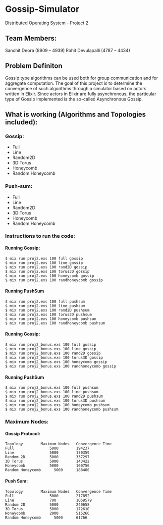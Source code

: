 # Gossip-Simulator
Distributed Operating System - Project 2

## Team Members:

Sanchit Deora (8909 – 4939)
Rohit Devulapalli (4787 – 4434)


## Problem Definiton

Gossip type algorithms can be used both for group communication and for aggregate computation. The goal of this project is to determine the convergence of such algorithms through a simulator based on actors written in Elixir. Since actors in Elixir are fully asynchronous, the particular type of Gossip implemented is the so-called Asynchronous Gossip.

## What is working (Algorithms and Topologies included):

### Gossip:

* Full
* Line
* Random2D
* 3D Torus
* Honeycomb
* Random Honeycomb

### Push-sum:

* Full
* Line
* Random2D
* 3D Torus
* Honeycomb
* Random Honeycomb

### Instructions to run the code:

#### Running Gossip:

```
$ mix run proj2.exs 100 full gossip
$ mix run proj2.exs 100 line gossip
$ mix run proj2.exs 100 rand2D gossip
$ mix run proj2.exs 100 torus3D gossip
$ mix run proj2.exs 100 honeycomb gossip
$ mix run proj2.exs 100 randhoneycomb gossip
```

#### Running PushSum

```
$ mix run proj2.exs 100 full pushsum
$ mix run proj2.exs 100 line pushsum
$ mix run proj2.exs 100 rand2D pushsum
$ mix run proj2.exs 100 torus3D pushsum
$ mix run proj2.exs 100 honeycomb pushsum
$ mix run proj2.exs 100 randhoneycomb pushsum
```

#### Running Gossip:

```
$ mix run proj2_bonus.exs 100 full gossip
$ mix run proj2_bonus.exs 100 line gossip
$ mix run proj2_bonus.exs 100 rand2D gossip
$ mix run proj2_bonus.exs 100 torus3D gossip
$ mix run proj2_bonus.exs 100 honeycomb gossip
$ mix run proj2_bonus.exs 100 randhoneycomb gossip
```

#### Running PushSum

```
$ mix run proj2_bonus.exs 100 full pushsum
$ mix run proj2_bonus.exs 100 line pushsum
$ mix run proj2_bonus.exs 100 rand2D pushsum
$ mix run proj2_bonus.exs 100 torus3D pushsum
$ mix run proj2_bonus.exs 100 honeycomb pushsum
$ mix run proj2_bonus.exs 100 randhoneycomb pushsum
```

### Maximum Nodes:

#### Gossip Protocol:

```
Topology		Maximum Nodes	Convergence Time
Full				5000		194237
Line				5000		170359
Random 2D			5000		337297
3D Torus			5000		143422
Honeycomb			5000		160756
Random Honeycomb	  5000		188406
```

#### Push Sum:

```
Topology		Maximum Nodes	Convergence Time
Full				5000		217852
Line				700			1059579
Random 2D			5000		240658
3D Torus			5000		172610
Honeycomb			2000		515266
Random Honeycomb	  5000		61766
```




